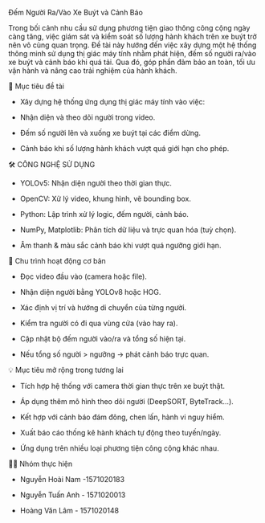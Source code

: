 Đếm Người Ra/Vào Xe Buýt và Cảnh Báo

Trong bối cảnh nhu cầu sử dụng phương tiện giao thông công cộng ngày càng tăng, việc giám sát và kiểm soát số lượng hành khách trên xe buýt trở nên vô cùng quan trọng. Đề tài này hướng đến việc xây dựng một hệ thống thông minh sử dụng thị giác máy tính nhằm phát hiện, đếm số người ra/vào xe buýt và cảnh báo khi quá tải. Qua đó, góp phần đảm bảo an toàn, tối ưu vận hành và nâng cao trải nghiệm của hành khách.

📌 Mục tiêu đề tài

- Xây dựng hệ thống ứng dụng thị giác máy tính vào việc:

- Nhận diện và theo dõi người trong video.

- Đếm số người lên và xuống xe buýt tại các điểm dừng.

- Cảnh báo khi số lượng hành khách vượt quá giới hạn cho phép.

🛠 CÔNG NGHỆ SỬ DỤNG

- YOLOv5: Nhận diện người theo thời gian thực.

- OpenCV: Xử lý video, khung hình, vẽ bounding box.

- Python: Lập trình xử lý logic, đếm người, cảnh báo.

- NumPy, Matplotlib: Phân tích dữ liệu và trực quan hóa (tuỳ chọn).

- Âm thanh & màu sắc cảnh báo khi vượt quá ngưỡng giới hạn.

🔁 Chu trình hoạt động cơ bản

- Đọc video đầu vào (camera hoặc file).

- Nhận diện người bằng YOLOv8 hoặc HOG.

- Xác định vị trí và hướng di chuyển của từng người.

- Kiểm tra người có đi qua vùng cửa (vào hay ra).

- Cập nhật bộ đếm người vào/ra và tổng số hiện tại.

- Nếu tổng số người > ngưỡng → phát cảnh báo trực quan.

💡 Mục tiêu mở rộng trong tương lai

- Tích hợp hệ thống với camera thời gian thực trên xe buýt thật.

- Áp dụng thêm mô hình theo dõi người (DeepSORT, ByteTrack…).

- Kết hợp với cảnh báo đám đông, chen lấn, hành vi nguy hiểm.

- Xuất báo cáo thống kê hành khách tự động theo tuyến/ngày.

- Ứng dụng trên nhiều loại phương tiện công cộng khác nhau.

👨‍💻 Nhóm thực hiện

- Nguyễn Hoài Nam -1571020183

- Nguyễn Tuấn Anh - 1571020013

- Hoàng Văn Lâm - 1571020148
